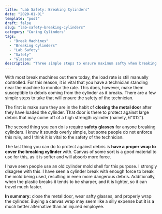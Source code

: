 ```yaml
---
title: "Lab Safety: Breaking Cylinders"
date: "2020-01-01"
template: "post"
draft: false
slug: "lab-safety-breaking-cylinders"
category: "Curing Cylinders"
tags:
  - "Break Machines"
  - "Breaking Cylinders"
  - "Lab Safety"
  - "Safety"
  - "Glasses"
description: "Three simple steps to ensure maximum safty when breaking cylinders."
---
```


With most break machines out there today, the load rate is still manually controlled. For this reason, it is vital that you have a technician standing near the machine to monitor the rate. This does, however, make them susceptible to debris coming from the cylinder as it breaks. There are a few simple steps to take that will ensure the safety of the technician.

The first is make sure they are in the habit of **closing the metal door** after they have loaded the cylinder. That door is there to protect against large debris that may come off of a high strength cylinder (namely, 6”X12”).

The second thing you can do is require **safety glasses** for anyone breaking cylinders. I know it sounds overly simple, but some people do not enforce this rule, and I think it is vital to the safety of the technician.

The last thing you can do to protect against debris is **have a proper wrap to cover the breaking cylinder** with. Canvas of some sort is a good material to use for this, as it is softer and will absorb more force.

I have seen people use an old cylinder mold shell for this purpose. I strongly disagree with this. I have seen a cylinder break with enough force to break the mold being used, resulting in even more dangerous debris.  Additionally, when the plastic breaks it tends to be sharper, and it is lighter, so it can travel much faster.

**In summary:** close the metal door, wear safty glasses, and properly wrap the cylinder. Buying a canvas wrap may seem like a silly expense but it is a much better alternative than an injured employee.